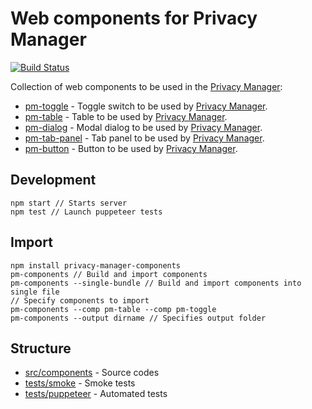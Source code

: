 # Web components for Privacy Manager

[![Build Status](https://travis-ci.com/Manvel/privacy-manager-components.svg?branch=master)](https://travis-ci.com/Manvel/privacy-manager-components)

Collection of web components to be used in the [Privacy Manager](https://chrome.google.com/webstore/detail/privacy-manager/giccehglhacakcfemddmfhdkahamfcmd):
- [pm-toggle](https://pm-components.netlify.com/smoke/pm-toggle) - Toggle switch to be used by [Privacy Manager](https://github.com/Manvel/Privacy-Manager).
- [pm-table](https://pm-components.netlify.com/smoke/pm-table) - Table to be used by [Privacy Manager](https://github.com/Manvel/Privacy-Manager).
- [pm-dialog](https://pm-components.netlify.com/smoke/pm-dialog) - Modal dialog to be used by [Privacy Manager](https://github.com/Manvel/Privacy-Manager).
- [pm-tab-panel](https://pm-components.netlify.com/smoke/pm-tab-panel) - Tab panel to be used by [Privacy Manager](https://github.com/Manvel/Privacy-Manager).
- [pm-button](https://pm-components.netlify.com/smoke/pm-button) - Button to be used by [Privacy Manager](https://github.com/Manvel/Privacy-Manager).

## Development

```
npm start // Starts server
npm test // Launch puppeteer tests
```

## Import

```
npm install privacy-manager-components
pm-components // Build and import components
pm-components --single-bundle // Build and import components into single file
// Specify components to import
pm-components --comp pm-table --comp pm-toggle
pm-components --output dirname // Specifies output folder
```

## Structure

- [src/components](src/components) - Source codes
- [tests/smoke](tests/smoke) - Smoke tests
- [tests/puppeteer](tests/puppeteer) - Automated tests
